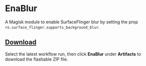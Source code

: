 # EnaBlur

A Magisk module to enable SurfaceFlinger blur by setting the prop `ro.surface_flinger.supports_background_blur`.

## [Download](https://github.com/SBence/enablur/actions/workflows/build.yml)

Select the latest workflow run, then click **EnaBlur** under **Artifacts** to download the flashable ZIP file.
